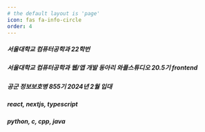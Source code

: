 ```yaml
---
# the default layout is 'page'
icon: fas fa-info-circle
order: 4
---
```



##### 서울대학교 컴퓨터공학과 22학번
##### 서울대학교 컴퓨터공학과 웹/앱 개발 동아리 와플스튜디오 20.5기 frontend
##### 공군 정보보호병 855기 2024년 2월 입대

##### react, nextjs, typescript
##### python, c, cpp, java
